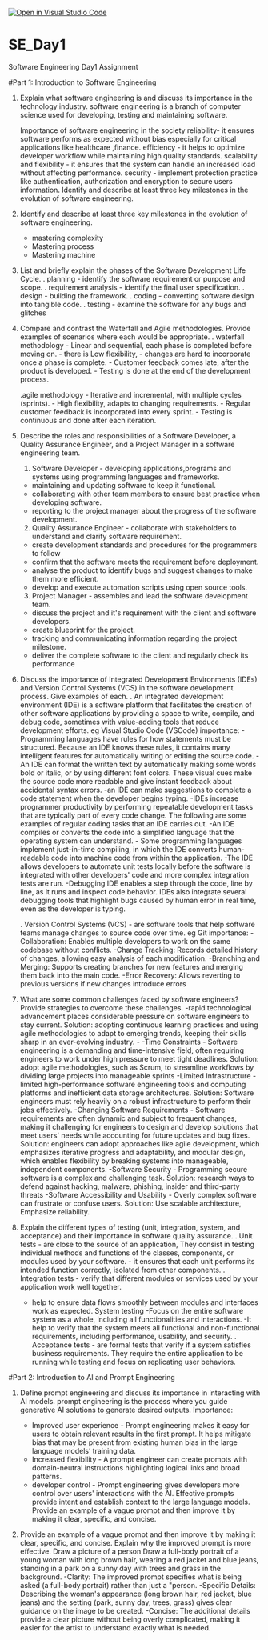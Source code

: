 [![Open in Visual Studio Code](https://classroom.github.com/assets/open-in-vscode-2e0aaae1b6195c2367325f4f02e2d04e9abb55f0b24a779b69b11b9e10269abc.svg)](https://classroom.github.com/online_ide?assignment_repo_id=18514334&assignment_repo_type=AssignmentRepo)
# SE_Day1
Software Engineering Day1 Assignment

#Part 1: Introduction to Software Engineering

1. Explain what software engineering is and discuss its importance in the technology industry.
    software engineering is a branch of computer science used for developing, testing and maintaining software.

    Importance of software engineering in the society
    reliability- it ensures software performs as expected without bias especially for critical applications like healthcare ,finance. 
    efficiency - it helps to optimize developer workflow while maintaining high quality standards.
    scalability and flexibility - it ensures that the system can handle an increased load without affecting performance.
    security - implement protection practice like authentication, authorization and encryption to secure users information. Identify and describe at least three key milestones in the evolution of software engineering.


2. Identify and describe at least three key milestones in the evolution of software engineering.
    - mastering complexity
    - Mastering process
    - Mastering machine


3. List and briefly explain the phases of the Software Development Life Cycle.
    . planning - identify the software requirement or purpose and scope.
    . requirement analysis - identify the final user specification.
    . design - building the framework.
    . coding - converting software design into tangible code.
    . testing - examine the software for any bugs and glitches


4. Compare and contrast the Waterfall and Agile methodologies. Provide examples of scenarios where each would be appropriate.
    . waterfall methodology - Linear and sequential, each phase is completed before moving on. 
        - there is Low flexibility,
        - changes are hard to incorporate once a phase is complete.
        - Customer feedback comes late, after the product is developed.
        - Testing is done at the end of the development process.

    .agile methodology - Iterative and incremental, with multiple cycles (sprints). 
        - High flexibility, adapts to changing requirements. 
        - Regular customer feedback is incorporated into every sprint. 
        - Testing is continuous and done after each iteration.

5. Describe the roles and responsibilities of a Software Developer, a Quality Assurance Engineer, and a Project Manager in a software engineering team.   
    1. Software Developer - developing applications,programs and systems using programming languages and frameworks.
    - maintaining and updating software to keep it functional. 
    - collaborating with other team members to ensure best practice when developing software.
    - reporting to the project manager about the progress of the software development.
   
    2. Quality Assurance Engineer - collaborate with stakeholders to understand and clarify software requirement.
    - create development standards and procedures for the programmers to follow
    - confirm that the software meets the requirement before deployment. 
    - analyse the product to identify bugs and suggest changes to make them more efficient. 
    - develop and execute automation scripts using open source tools.
  
    3. Project Manager - assembles and lead the software development team.
     - discuss the project and it's requirement with the client and software developers.
     - create blueprint for the project.
     - tracking and communicating information regarding the project milestone.
     - deliver the complete software to the client and regularly check its performance


6. Discuss the importance of Integrated Development Environments (IDEs) and Version Control Systems (VCS) in the software development process. Give examples of each.
   . An integrated development environment (IDE) is a software platform that facilitates the creation of other software applications by providing a space to write, compile, and debug code, sometimes with value-adding tools that reduce development    efforts. eg Visual Studio Code (VSCode)
        importance:
        -Programming languages have rules for how statements must be structured. Because an IDE knows these rules, it contains many intelligent features for automatically writing or editing the source code.
        -An IDE can format the written text by automatically making some words bold or italic, or by using different font colors. These visual cues make the source code more readable and give instant feedback about accidental syntax errors.
        -an IDE can make suggestions to complete a code statement when the developer begins typing.
        -IDEs increase programmer productivity by performing repeatable development tasks that are typically part of every code change. The following are some examples of regular coding tasks that an IDE carries out.
        -An IDE compiles or converts the code into a simplified language that the operating system can understand. - Some programming languages implement just-in-time compiling, in which the IDE converts human-readable code into machine code from within the application.
        -The IDE allows developers to automate unit tests locally before the software is integrated with other developers' code and more complex integration tests are run.
        -Debugging IDE enables a step through the code, line by line, as it runs and inspect code behavior. IDEs also integrate several debugging tools that highlight bugs caused by human error in real time, even as the developer is typing.

    . Version Control Systems (VCS) - are software tools that help software teams manage changes to source code over time. eg Git
        importance:
        -Collaboration: Enables multiple developers to work on the same codebase without conflicts.
        -Change Tracking: Records detailed history of changes, allowing easy analysis of each modification. 
        -Branching and Merging: Supports creating branches for new features and merging them back into the main code.
        -Error Recovery: Allows reverting to previous versions if new changes introduce errors


7. What are some common challenges faced by software engineers? Provide strategies to overcome these challenges.
    -rapid technological advancement places considerable pressure on software engineers to stay current.
     Solution: adopting continuous learning practices and using agile methodologies to adapt to emerging trends, keeping their skills sharp in an ever-evolving industry. -
    -Time Constraints - Software engineering is a demanding and time-intensive field, often requiring engineers to work under high pressure to meet tight deadlines.
     Solution: adopt agile methodologies, such as Scrum, to streamline workflows by dividing large projects into manageable sprints 
    -Limited Infrastructure - limited high-performance software engineering tools and computing platforms and inefficient data storage architectures. 
     Solution: Software engineers must rely heavily on a robust infrastructure to perform their jobs effectively.
    -Changing Software Requirements - Software requirements are often dynamic and subject to frequent changes, making it challenging for engineers to design and develop solutions that meet users' needs while accounting for future updates and bug fixes. 
    Solution: engineers can adopt approaches like agile development, which emphasizes iterative progress and adaptability, and modular design, which enables flexibility by breaking systems into manageable, independent components.
    -Software Security - Programming secure software is a complex and challenging task. 
    Solution: research ways to defend against hacking, malware, phishing, insider and third-party threats
    -Software Accessibility and Usability - Overly complex software can frustrate or confuse users. 
    Solution: Use scalable architecture, Emphasize reliability.


8. Explain the different types of testing (unit, integration, system, and acceptance) and their importance in software quality assurance.
    . Unit tests - are close to the source of an application, They consist in testing individual methods and functions of the classes, components, or modules used by your software. - it ensures that each unit performs its intended function correctly, isolated from other components.
    . Integration tests - verify that different modules or services used by your application work well together.
     - help to ensure data flows smoothly between modules and interfaces work as expected.
     System testing -Focus on the entire software system as a whole, including all functionalities and interactions.
     -It help to verify that the system meets all functional and non-functional requirements, including performance, usability, and security.
    . Acceptance tests - are formal tests that verify if a system satisfies business requirements. They require the entire application to be running while testing and focus on replicating user behaviors. 

#Part 2: Introduction to AI and Prompt Engineering

1. Define prompt engineering and discuss its importance in interacting with AI models.
    prompt engineering  is the process where you guide generative AI solutions to generate desired outputs.
    Importance:
    - Improved user experience - Prompt engineering makes it easy for users to obtain relevant results in the first prompt. It helps mitigate bias that may be present from existing human bias in the large language models’ training data.
    - Increased flexibility - A prompt engineer can create prompts with domain-neutral instructions highlighting logical links and broad patterns.
    - developer control - Prompt engineering gives developers more control over users' interactions with the AI. Effective prompts provide intent and establish context to the large language models. Provide an example of a vague prompt and then improve it by making it clear, specific, and concise.


2. Provide an example of a vague prompt and then improve it by making it clear, specific, and concise. Explain why the improved prompt is more effective.
    Draw a picture of a person
    Draw a full-body portrait of a young woman with long brown hair, wearing a red jacket and blue jeans, standing in a park on a sunny day with trees and grass in the background.
    -Clarity: The improved prompt specifies what is being asked (a full-body portrait) rather than just a "person.
    -Specific Details: Describing the woman's appearance (long brown hair, red jacket, blue jeans) and the setting (park, sunny day, trees, grass) gives clear guidance on the image to be created.
    -Concise: The additional details provide a clear picture without being overly complicated, making it easier for the artist to understand exactly what is needed.
